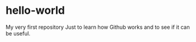 # hello-world
My very first repository
Just to learn how Github works and to see if it can be useful.
